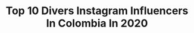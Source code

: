 ---
title: Top 10 Divers Instagram Influencers In Colombia In 2020
description: >-
  Find top divers Instagram influencers in Colombia in 2020. Most popular hashtags: #colombia #diversion #quedateencasa #tbt.
platform: Instagram
hits: 62
text_top: Discover the most popular Instagram influencers on inBeat.
text_bottom: Our platform has 62 Instagram influencers like this in Colombia for you to pitch.
profiles:
  - username: "suheyncipriani"
    fullname: >-
      S U H E Y N 𓂀 C I P R I A N I
    bio: >-
      Sígueme para ser parte de esta linda familia ✨ Mamá de Alejandro. 🐥 PADI Diver. 🧜🏻‍♀️ @soulsuitesalon 🤎 Hija de dios. 🌻
    location: "Colombia"
    followers: 26135
    engagement: 502
    commentsToLikes: 0.039266
    id: ck8tcvrv60vgm0j780ujrhjub
    verified: false
    hashtags: "#missecointernacional, #missecoperu2019, #missecointernational2019, #eco"
  - username: "donjuanarango"
    fullname: >-
      Juan Carlos Arango C.®️
    bio: >-
      💯🇨🇴🇦🇷🇧🇷🇹🇷🇦🇪💎👽🏐🐶🐮🐴🐝🐟🍋🌲💰🌽🚤🚘🏇🚴🎣🤾🏽‍♂️🏋🏃🎶✝️♈️ DIVERSIFICADOR PROFESIONAL ® Hago de todo Xq todo no me puede salir mal 😉"pepe"Mújica.Hijo de José y María 😄😇
    location: "Colombia"
    followers: 11166
    engagement: 949
    commentsToLikes: 0.004169
    id: ckapcbrsz36i10i78cij8rchg
    verified: false
    hashtags: "#pecuaria, #zootecnia, #agronegocio, #country"
  - username: "karol_lucerov"
    fullname: >-
      Karol Jesús Lucero V.❗️
    bio: >-
      Tv/Radio Host -Founder @AyudaAlProjimocl Sigan @FyKtravel @K_mindset21 Businessman Skydiver Diver #DjKä @KBmusicdj Trader📈CEO @Grupo_Luves⬇️✈️🌎
    location: "Colombia"
    followers: 2564062
    engagement: 52
    commentsToLikes: 0.014828
    id: ck5q5jp5nt7ev0i11ixzxpicf
    verified: true
    hashtags: "#goodvibes, #photooftheday, #tbt, #vamoschile"
  - username: "orlandoduque"
    fullname: >-
      orlandoduque
    bio: >-
      🇨🇴 Diver @redbull @wingsforlife @landrovercolombia @gloryfy @duques808 @on_running Fundación Malpelo👇🏾👇🏾
    location: "Colombia"
    followers: 130432
    engagement: 212
    commentsToLikes: 0.020576
    id: ck0w0083ebqvp0i19u6g3j25x
    verified: true
    hashtags: "#hawaii, #quedateencasa, #sanandres, #tbt"
  - username: "micolombiaoficial"
    fullname: >-
      Colombia
    bio: >-
      🧳 Viajes y Fotografías 📷 🔝Desde 2015 🔎 Descubre la diversidad Cultural, gastronómica y Natural de Colombia. 🇨🇴🇨🇴🇨🇴 🥘🏖⛰ Utiliza: #MicolombiaOficial
    location: "Colombia"
    followers: 51765
    engagement: 225
    commentsToLikes: 0.009880
    id: ck8svrh47cfix0j78wjx3w2ls
    verified: false
    hashtags: ""
  - username: "ahora.un.momazo32"
    fullname: >-
      Humor/Memes/Videos/Momos/Risas
    bio: >-
      🕹️ |Diversion diaria garantizada 📸 |Dinamicas e historias divertidisimas 🏅 |¿Meta? Traerte los MEJORES MOMAZOS 🔴 |⏬OBTEN TU DESCUENTO⏬
    location: "Colombia"
    followers: 40429
    engagement: 1781
    commentsToLikes: 0.007377
    id: ckaoy9v1wglxj0i781mak46f1
    verified: false
    hashtags: ""
  - username: "viajandosinfrenos"
    fullname: >-
      Nicolás Iriondo
    bio: >-
      Es hora de disfrutar viajando 🧳 🇨🇴🇪🇸 Viajero Colombo-Español recorriendo el 🌎 ✈️ @voyager.col 📍Colombia 🇨🇴🔛40 países 👇Destinos y consejos en el blog👇
    location: "Colombia"
    followers: 26255
    engagement: 178
    commentsToLikes: 0.153689
    id: ck0vx2i2gwti00i191rv6auas
    verified: false
    hashtags: "#explorer, #mylpguide, #mompox, #viajaporelmundo"
  - username: "leojuansinmiedo"
    fullname: >-
      Leonardo Cárdenas 🇨🇴
    bio: >-
      Seguir siguiendo al corazón y coquetear con la intuición seguir creciendo y esquivando las rutinas " (Soledad Pastorutti) (Envigado - Colombia)
    location: "Colombia"
    followers: 209467
    engagement: 78
    commentsToLikes: 0.029351
    id: ckaoqzt0gl3kb0i78ybskxkds
    verified: false
    hashtags: "#humor, #crecimientopersonal, #cosasdelavida, #risas"
  - username: "nickelodeonesp"
    fullname: >-
      Nickelodeon España
    bio: >-
      Cuenta Oficial Nickelodeon España 📽 Vídeos 🕹 Juegos 📷 Celebs 🔝 y más cosas sobre tus series favoritas 🤩 Descarga el ebook de #BobEsponja 👇
    location: "Colombia"
    followers: 50773
    engagement: 173
    commentsToLikes: 0.066956
    id: ck14l8hnutdbj0i19si26gbzu
    verified: true
    hashtags: "#kidstogether, #nickelodeon, #juego, #unacasadelocos"
  - username: "darelystv"
    fullname: >-
      🎬DarelysTv📸
    bio: >-
      Hola,soy Arely🇲🇽 Mamá de 3 princesitas 👭💃 Ama de casa🛒 Esposa 💍👫 Vloger (YouTuber)📷 Entra al Link para formar parte de mi vida(mi canal de Youtube👇🏼)
    location: "Colombia"
    followers: 21833
    engagement: 1332
    commentsToLikes: 0.035403
    id: ck8t77r2yfvdn0j78q61ho525
    verified: false
    hashtags: "#fall, #fallfestival, #vlogs, #youtuber"
---